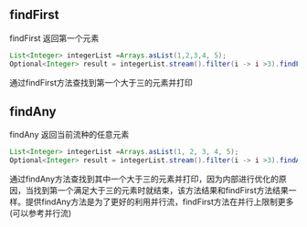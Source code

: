 ## findFirst

findFirst 返回第一个元素

```java
List<Integer> integerList =Arrays.asList(1,2,3,4, 5);
Optional<Integer> result = integerList.stream().filter(i -> i >3).findFirst();
```

通过findFirst方法查找到第一个大于三的元素并打印





## findAny

findAny 返回当前流种的任意元素

```java
List<Integer> integerList =Arrays.asList(1, 2, 3, 4, 5);
Optional<Integer> result = integerList.stream().filter(i -> i >3).findAny();
```

通过findAny方法查找到其中一个大于三的元素并打印，因为内部进行优化的原因，当找到第一个满足大于三的元素时就结束，该方法结果和findFirst方法结果一样。提供findAny方法是为了更好的利用并行流，findFirst方法在并行上限制更多 (可以参考并行流)